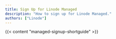 ```yaml
---
title: Sign Up for Linode Managed
description: "How to sign up for Linode Managed."
authors: ["Linode"]
---
```


{{< content "managed-signup-shortguide" >}}
